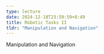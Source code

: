 ```yaml
---
type: lecture
date: 2024-12-18T23:59:59+8:49
title: Robotic Tasks II
tldr: "Manipulation and Navigation"
---
```

Manipulation and Navigation

